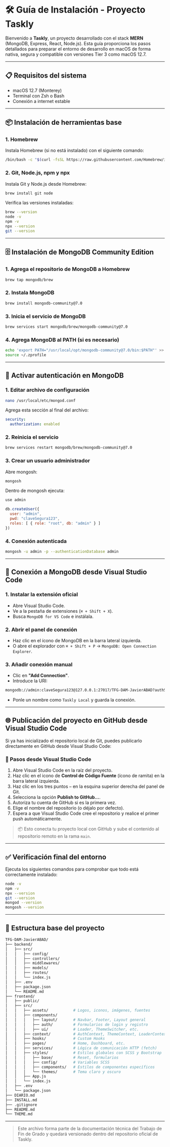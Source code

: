 # 🛠️ Guía de Instalación - Proyecto Taskly

Bienvenido a **Taskly**, un proyecto desarrollado con el stack **MERN** (MongoDB, Express, React, Node.js). Esta guía proporciona los pasos detallados para preparar el entorno de desarrollo en macOS de forma nativa, segura y compatible con versiones Tier 3 como macOS 12.7.

---

## 📋 Requisitos del sistema

* macOS 12.7 (Monterey)
* Terminal con Zsh o Bash
* Conexión a internet estable

---

## 📦 Instalación de herramientas base

### 1. Homebrew

Instala Homebrew (si no está instalado) con el siguiente comando:

```bash
/bin/bash -c "$(curl -fsSL https://raw.githubusercontent.com/Homebrew/install/HEAD/install.sh)"
```

### 2. Git, Node.js, npm y npx

Instala Git y Node.js desde Homebrew:

```bash
brew install git node
```

Verifica las versiones instaladas:

```bash
brew --version
node -v
npm -v
npx --version
git --version
```

---

## 🗄️ Instalación de MongoDB Community Edition

### 1. Agrega el repositorio de MongoDB a Homebrew

```bash
brew tap mongodb/brew
```

### 2. Instala MongoDB

```bash
brew install mongodb-community@7.0
```

### 3. Inicia el servicio de MongoDB

```bash
brew services start mongodb/brew/mongodb-community@7.0
```

### 4. Agrega MongoDB al PATH (si es necesario)

```bash
echo 'export PATH="/usr/local/opt/mongodb-community@7.0/bin:$PATH"' >> ~/.zprofile
source ~/.zprofile
```

---

## 🔐 Activar autenticación en MongoDB

### 1. Editar archivo de configuración

```bash
nano /usr/local/etc/mongod.conf
```

Agrega esta sección al final del archivo:

```yaml
security:
  authorization: enabled
```

### 2. Reinicia el servicio

```bash
brew services restart mongodb/brew/mongodb-community@7.0
```

### 3. Crear un usuario administrador

Abre mongosh:

```bash
mongosh
```

Dentro de mongosh ejecuta:

```javascript
use admin

db.createUser({
  user: "admin",
  pwd: "claveSegura123",
  roles: [ { role: "root", db: "admin" } ]
})
```

### 4. Conexión autenticada

```bash
mongosh -u admin -p --authenticationDatabase admin
```

---

## 🔌 Conexión a MongoDB desde Visual Studio Code

### 1. Instalar la extensión oficial

* Abre Visual Studio Code.
* Ve a la pestaña de extensiones (`⌘ + Shift + X`).
* Busca `MongoDB for VS Code` e instálala.

### 2. Abrir el panel de conexión

* Haz clic en el ícono de MongoDB en la barra lateral izquierda.
* O abre el explorador con `⌘ + Shift + P` → `MongoDB: Open Connection Explorer`.

### 3. Añadir conexión manual

* Clic en **"Add Connection"**.
* Introduce la URI:

```bash
mongodb://admin:claveSegura123@127.0.0.1:27017/TFG-DAM-JavierABAD?authSource=admin
```

* Ponle un nombre como `Taskly Local` y guarda la conexión.

---

## 🌐 Publicación del proyecto en GitHub desde Visual Studio Code

Si ya has inicializado el repositorio local de Git, puedes publicarlo directamente en GitHub desde Visual Studio Code:

### 🧩 Pasos desde Visual Studio Code

1. Abre Visual Studio Code en la raíz del proyecto.
2. Haz clic en el icono de **Control de Código Fuente** (ícono de ramita) en la barra lateral izquierda.
3. Haz clic en los tres puntos `⋯` en la esquina superior derecha del panel de Git.
4. Selecciona la opción **Publish to GitHub...**.
5. Autoriza tu cuenta de GitHub si es la primera vez.
6. Elige el nombre del repositorio (o déjalo por defecto).
7. Espera a que Visual Studio Code cree el repositorio y realice el primer push automáticamente.

> 📦 Esto conecta tu proyecto local con GitHub y sube el contenido al repositorio remoto en la rama `main`.

---

## ✅ Verificación final del entorno

Ejecuta los siguientes comandos para comprobar que todo está correctamente instalado:

```bash
node -v
npm -v
npx --version
git --version
mongod --version
mongosh --version
```

---

## 📁 Estructura base del proyecto

```bash
TFG-DAM-JavierABAD/
├── backend/
│   ├── src/
│   │   ├── config/
│   │   ├── controllers/
│   │   ├── middlewares/
│   │   ├── models/
│   │   ├── routes/
│   │   └── index.js
│   ├── .env
│   ├── package.json
│   └── README.md
├── frontend/
│   ├── public/
│   ├── src/
│   │   ├── assets/           # Logos, iconos, imágenes, fuentes
│   │   ├── components/
│   │   │   ├── layout/       # Navbar, Footer, Layout general
│   │   │   ├── auth/         # Formularios de login y registro
│   │   │   ├── ui/           # Loader, ThemeSwitcher, etc.
│   │   ├── context/          # AuthContext, ThemeContext, LoaderContext
│   │   ├── hooks/            # Custom Hooks
│   │   ├── pages/            # Home, Dashboard, etc.
│   │   ├── services/         # Lógica de comunicación HTTP (fetch)
│   │   ├── styles/           # Estilos globales con SCSS y Bootstrap
│   │   │   ├── base/         # Reset, formularios
│   │   │   ├── config/       # Variables SCSS
│   │   │   ├── components/   # Estilos de componentes específicos
│   │   │   └── themes/       # Tema claro y oscuro
│   │   ├── App.js
│   │   └── index.js
│   ├── .env
│   └── package.json
├── DIARIO.md
├── INSTALL.md
├── .gitignore
├── README.md
└── THEME.md
```

---

> Este archivo forma parte de la documentación técnica del Trabajo de Fin de Grado y quedará versionado dentro del repositorio oficial de Taskly.
